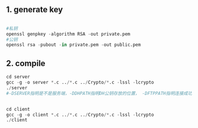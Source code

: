 > 

## 1. generate key

```Python

#私钥
openssl genpkey -algorithm RSA -out private.pem
#公钥
openssl rsa -pubout -in private.pem -out public.pem
```



## 2. compile

```python
cd server
gcc -g -o server *.c ../*.c ../Crypto/*.c -lssl -lcrypto
./server 
#-DSERVER指明是不是服务端，-DDHPATH指明DH公钥存放的位置， -DFTPPATH指明连接成功后服务端的当前路径


cd client
gcc -g -o client *.c ../*.c ../Crypto/*.c -lssl -lcrypto
./client 

```